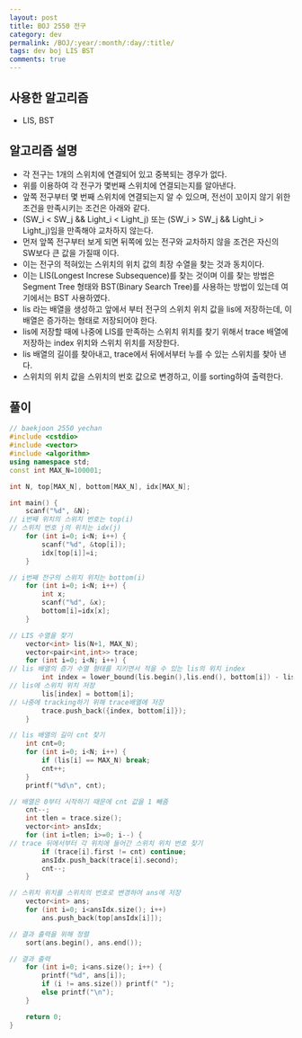 ```yaml
---
layout: post
title: BOJ 2550 전구
category: dev
permalink: /BOJ/:year/:month/:day/:title/
tags: dev boj LIS BST
comments: true
---
```

## 사용한 알고리즘
- LIS, BST

## 알고리즘 설명
- 각 전구는 1개의 스위치에 연결되어 있고 중복되는 경우가 없다.
- 위를 이용하여 각 전구가 몇번째 스위치에 연결되는지를 알아낸다.
- 앞쪽 전구부터 몇 번째 스위치에 연결되는지 알 수 있으며, 전선이 꼬이지 않기 위한 조건을 만족시키는 조건은 아래와 같다.
- (SW_i < SW_j && Light_i < Light_j) 또는 (SW_i > SW_j && Light_i > Light_j)임을 만족해야 교차하지 않는다.
- 먼저 앞쪽 전구부터 보게 되면 뒤쪽에 있는 전구와 교차하지 않을 조건은 자신의 SW보다 큰 값을 가질때 이다.
- 이는 전구의 적혀있는 스위치의 위치 값의 최장 수열을 찾는 것과 동치이다.
- 이는 LIS(Longest Increse Subsequence)를 찾는 것이며 이를 찾는 방법은 Segment Tree 형태와 BST(Binary Search Tree)를 사용하는 방법이 있는데 여기에서는 BST 사용하였다.
- lis 라는 배열을 생성하고 앞에서 부터 전구의 스위치 위치 값을 lis에 저장하는데, 이 배열은 증가하는 형태로 저장되어야 한다.
- lis에 저장할 때에 나중에 LIS를 만족하는 스위치 위치를 찾기 위해서 trace 배열에 저장하는 index 위치와 스위치 위치를 저장한다.
- lis 배열의 길이를 찾아내고, trace에서 뒤에서부터 누를 수 있는 스위치를 찾아 낸다.
- 스위치의 위치 값을 스위치의 번호 값으로 변경하고, 이를 sorting하여 출력한다.

## 풀이
```c++
// baekjoon 2550 yechan
#include <cstdio>
#include <vector>
#include <algorithm>
using namespace std;
const int MAX_N=100001;

int N, top[MAX_N], bottom[MAX_N], idx[MAX_N];

int main() {
	scanf("%d", &N);
// i번째 위치의 스위치 번호는 top(i)
// 스위치 번호 j의 위치는 idx(j)
	for (int i=0; i<N; i++) {
		scanf("%d", &top[i]);
		idx[top[i]]=i;
	}

// i번째 전구의 스위치 위치는 bottom(i)
	for (int i=0; i<N; i++) {
		int x;
		scanf("%d", &x);
		bottom[i]=idx[x];
	}

// LIS 수열을 찾기
	vector<int> lis(N+1, MAX_N);
	vector<pair<int,int>> trace;
	for (int i=0; i<N; i++) {
// lis 배열의 증가 수열 형태를 지키면서 적을 수 있는 lis의 위치 index
		int index = lower_bound(lis.begin(),lis.end(), bottom[i]) - lis.begin();
// lis에 스위치 위치 저장
		lis[index] = bottom[i];
// 나중에 tracking하기 위해 trace배열에 저장
		trace.push_back({index, bottom[i]});
	}

// lis 배열의 길이 cnt 찾기
	int cnt=0;
	for (int i=0; i<N; i++) {
		if (lis[i] == MAX_N) break;
		cnt++;
	}
	printf("%d\n", cnt);

// 배열은 0부터 시작하기 때문에 cnt 값을 1 빼줌
	cnt--;
	int tlen = trace.size();
	vector<int> ansIdx;
	for (int i=tlen; i>=0; i--) {
// trace 뒤에서부터 각 위치에 들어간 스위치 위치 번호 찾기
		if (trace[i].first != cnt) continue;
		ansIdx.push_back(trace[i].second);
		cnt--;
	}

// 스위치 위치를 스위치의 번호로 변경하여 ans에 저장
	vector<int> ans;
	for (int i=0; i<ansIdx.size(); i++)
		ans.push_back(top[ansIdx[i]]);

// 결과 출력을 위해 정렬
	sort(ans.begin(), ans.end());

// 결과 출력
	for (int i=0; i<ans.size(); i++) {
		printf("%d", ans[i]);
		if (i != ans.size()) printf(" ");
		else printf("\n");
	}

	return 0;
}
```

